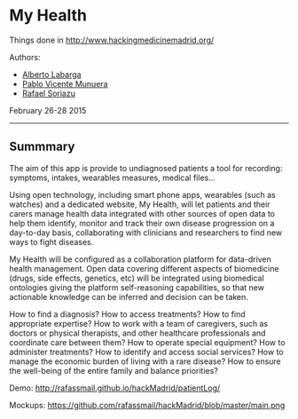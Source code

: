 My Health
=================

Things done in http://www.hackingmedicinemadrid.org/

Authors:
<ul>
<li>
<a href="http://es.linkedin.com/in/albertolabarga">Alberto Labarga</a> 
</li>
<li>
<a href="http://es.linkedin.com/in/pablovm1990">Pablo Vicente Munuera</a> 
</li>
<li>
<a href="http://es.linkedin.com/in/rafaelsoriazu">Rafael Soriazu</a> 
</li>
</ul>  
February 26-28 2015

-----------------
<h2>Summmary</h2>
<p>
The aim of this app is provide to undiagnosed patients a tool for recording: symptoms, intakes, wearables measures, medical files...
</p>
<p>
Using open technology, including smart phone apps, wearables (such as watches) and a dedicated website,
My Health, will let patients and their carers manage health data integrated with other sources of open data to help
them identify, monitor and track their own disease progression on a day-to-day basis, collaborating with
clinicians and researchers to find new ways to fight diseases.

My Health will be configured as a collaboration platform for data-driven health management. Open data covering
different aspects of biomedicine (drugs, side effects, genetics, etc) will be integrated using biomedical ontologies
giving the platform self-reasoning capabilities, so that new actionable knowledge can be inferred and decision
can be taken.

How to find a diagnosis?
How to access treatments?
How to find appropriate expertise?
How to work with a team of caregivers, such as doctors or physical therapists, and other healthcare professionals and coordinate care between them?
How to operate special equipment?
How to administer treatments?
How to identify and access social services?
How to manage the economic burden of living with a rare disease?
How to ensure the well-being of the entire family and balance priorities? 
</p>


Demo:
http://rafassmail.github.io/hackMadrid/patientLog/

Mockups:
https://github.com/rafassmail/hackMadrid/blob/master/main.png

